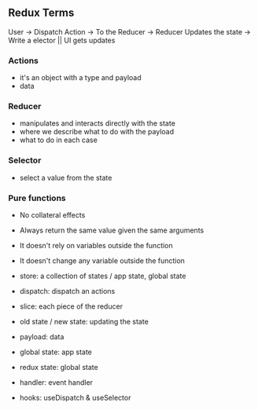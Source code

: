 ## Redux Terms

User -> Dispatch Action -> To the Reducer -> Reducer Updates the state -> Write a elector || UI gets updates

### Actions

- it's an object with a type and payload
- data

### Reducer

- manipulates and interacts directly with the state
- where we describe what to do with the payload
- what to do in each case

### Selector

- select a value from the state

### Pure functions

- No collateral effects
- Always return the same value given the same arguments
- It doesn't rely on variables outside the function
- It doesn't change any variable outside the function

- store: a collection of states / app state, global state
- dispatch: dispatch an actions
- slice: each piece of the reducer
- old state / new state: updating the state
- payload: data
- global state: app state
- redux state: global state

- handler: event handler
- hooks: useDispatch & useSelector